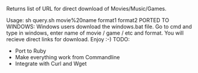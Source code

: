 Returns list of URL for direct download of Movies/Music/Games.

Usage: sh query.sh movie%20name format1 format2
PORTED TO WINDOWS:
Windows users download the windows.bat file. Go to cmd and type in windows, enter name of movie / game / etc and format. You will recieve direct links for download. Enjoy :-)
TODO:
* Port to Ruby
* Make everything work from Commandline 
* Integrate with Curl and Wget
